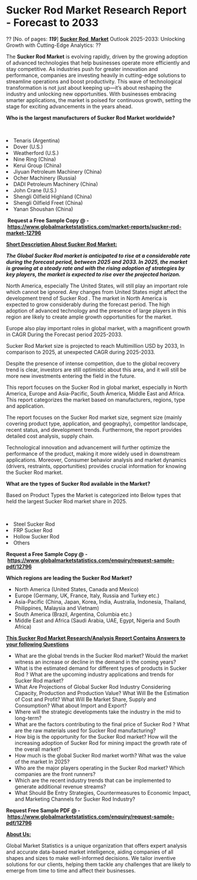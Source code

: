 <H1>Sucker Rod Market Research Report - Forecast to 2033</H1><p>?? [No. of pages:&nbsp;<strong><em>119</em></strong>]&nbsp;<strong><a href="https://www.globalmarketstatistics.com/market-reports/sucker-rod-market-12796">Sucker Rod &nbsp;Market</a></strong>&nbsp;Outlook 2025-2033: Unlocking Growth with Cutting-Edge Analytics: ??</p><p>The <strong>Sucker Rod Market</strong> is evolving rapidly, driven by the growing adoption of advanced technologies that help businesses operate more efficiently and stay competitive. As industries push for greater innovation and performance, companies are investing heavily in cutting-edge solutions to streamline operations and boost productivity. This wave of technological transformation is not just about keeping up&mdash;it&rsquo;s about reshaping the industry and unlocking new opportunities. With businesses embracing smarter applications, the market is poised for continuous growth, setting the stage for exciting advancements in the years ahead.</p><p><strong>Who is the largest manufacturers of Sucker Rod Market worldwide?</strong></p><p>&nbsp;<li>Tenaris (Argentina)<li>Dover (U.S.)<li>Weatherford (U.S.)<li>Nine Ring (China)<li>Kerui Group (China)<li>Jiyuan Petroleum Machinery (China)<li>Ocher Machinery (Russia)<li>DADI Petroleum Machinery (China)<li>John Crane (U.S.)<li>Shengli Oilfield Highland (China)<li>Shengli Oilfield Freet (China)<li>Yanan Shoushan (China)</p><p>&nbsp;<strong>Request a Free Sample Copy @ -&nbsp;<a href="https://www.globalmarketstatistics.com/market-reports/sucker-rod-market-12796">https://www.globalmarketstatistics.com/market-reports/sucker-rod-market-12796</a></strong></p><p><strong><u>Short Description About Sucker Rod Market:</u></strong></p><p><strong><em>The Global Sucker Rod market is anticipated to rise at a considerable rate during the forecast period, between 2025 and 2033. In 2025, the market is growing at a steady rate and with the rising adoption of strategies by key players, the market is expected to rise over the projected horizon.</em></strong></p><p>North America, especially The United States, will still play an important role which cannot be ignored. Any changes from United States might affect the development trend of Sucker Rod . The market in North America is expected to grow considerably during the forecast period. The high adoption of advanced technology and the presence of large players in this region are likely to create ample growth opportunities for the market.</p><p>Europe also play important roles in global market, with a magnificent growth in CAGR During the Forecast period 2025-2033.</p><p>Sucker Rod Market size is projected to reach Multimillion USD by 2033, In comparison to 2025, at unexpected CAGR during 2025-2033.</p><p>Despite the presence of intense competition, due to the global recovery trend is clear, investors are still optimistic about this area, and it will still be more new investments entering the field in the future.</p><p>This report focuses on the Sucker Rod in global market, especially in North America, Europe and Asia-Pacific, South America, Middle East and Africa. This report categorizes the market based on manufacturers, regions, type and application.</p><p>The report focuses on the Sucker Rod market size, segment size (mainly covering product type, application, and geography), competitor landscape, recent status, and development trends. Furthermore, the report provides detailed cost analysis, supply chain.</p><p>Technological innovation and advancement will further optimize the performance of the product, making it more widely used in downstream applications. Moreover, Consumer behavior analysis and market dynamics (drivers, restraints, opportunities) provides crucial information for knowing the Sucker Rod market.</p><p><strong>What are the types of Sucker Rod available in the Market?</strong></p><p>Based on Product Types the Market is categorized into Below types that held the largest Sucker Rod market share in 2025.</p><p>&nbsp;<li>Steel Sucker Rod<li> FRP Sucker Rod<li> Hollow Sucker Rod<li> Others&nbsp;</p><p><strong>Request a Free Sample Copy @ -&nbsp;<a href="https://www.globalmarketstatistics.com/enquiry/request-sample-pdf/12796">https://www.globalmarketstatistics.com/enquiry/request-sample-pdf/12796</a></strong></p><p><strong>Which regions are leading the Sucker Rod Market?</strong></p><ul><li>North America (United States, Canada and Mexico)</li><li>Europe (Germany, UK, France, Italy, Russia and Turkey etc.)</li><li>Asia-Pacific (China, Japan, Korea, India, Australia, Indonesia, Thailand, Philippines, Malaysia and Vietnam)</li><li>South America (Brazil, Argentina, Columbia etc.)</li><li>Middle East and Africa (Saudi Arabia, UAE, Egypt, Nigeria and South Africa)</li></ul><p><strong><u>This Sucker Rod Market Research/Analysis Report Contains Answers to your following Questions</u></strong></p><ul><li>What are the global trends in the Sucker Rod market? Would the market witness an increase or decline in the demand in the coming years?</li><li>What is the estimated demand for different types of products in Sucker Rod ? What are the upcoming industry applications and trends for Sucker Rod market?</li><li>What Are Projections of Global Sucker Rod Industry Considering Capacity, Production and Production Value? What Will Be the Estimation of Cost and Profit? What Will Be Market Share, Supply and Consumption? What about Import and Export?</li><li>Where will the strategic developments take the industry in the mid to long-term?</li><li>What are the factors contributing to the final price of Sucker Rod ? What are the raw materials used for Sucker Rod manufacturing?</li><li>How big is the opportunity for the Sucker Rod market? How will the increasing adoption of Sucker Rod for mining impact the growth rate of the overall market?</li><li>How much is the global Sucker Rod market worth? What was the value of the market In 2025?</li><li>Who are the major players operating in the Sucker Rod market? Which companies are the front runners?</li><li>Which are the recent industry trends that can be implemented to generate additional revenue streams?</li><li>What Should Be Entry Strategies, Countermeasures to Economic Impact, and Marketing Channels for Sucker Rod Industry?</li></ul><p><strong>Request Free Sample PDF @ -&nbsp;<a href="https://www.globalmarketstatistics.com/enquiry/request-sample-pdf/12796">https://www.globalmarketstatistics.com/enquiry/request-sample-pdf/12796</a></strong></p><p><strong><u>About Us:</u></strong></p><p>Global Market Statistics&nbsp;is a unique organization that offers expert analysis and accurate data-based market intelligence, aiding companies of all shapes and sizes to make well-informed decisions. We tailor inventive solutions for our clients, helping them tackle any challenges that are likely to emerge from time to time and affect their businesses.</p>
